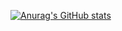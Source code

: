 [![Anurag's GitHub stats](https://github-readme-stats.vercel.app/api?username=Sygeman&theme=merko)](https://github.com/anuraghazra/github-readme-stats)
